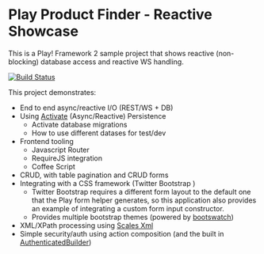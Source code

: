 Play Product Finder - Reactive Showcase
=====================================

This is a Play! Framework 2 sample project that shows reactive (non-blocking) database access and reactive WS handling.

[![Build Status](https://jenkins.inoio.de/job/play-webshop/badge/icon)](http://jenkins.inoio.de/job/play-webshop/)

This project demonstrates:

* End to end async/reactive I/O (REST/WS + DB)
* Using [Activate](http://activate-framework.org/) (Async/Reactive) Persistence
  * Activate database migrations
  * How to use different datases for test/dev
* Frontend tooling
  * Javascript Router
  * RequireJS integration
  * Coffee Script
* CRUD, with table pagination and CRUD forms
* Integrating with a CSS framework (Twitter Bootstrap )
  * Twitter Bootstrap requires a different form layout to the default one that the Play form helper generates, so this application also provides an example of integrating a custom form input constructor.
  * Provides multiple bootstrap themes (powered by [bootswatch](http://bootswatch.com/2/))
* XML/XPath processing using [Scales Xml](https://github.com/chris-twiner/scalesXml)
* Simple security/auth using action composition (and the built in [AuthenticatedBuilder](http://www.playframework.com/documentation/2.2.x/api/scala/index.html#play.api.mvc.Security$$AuthenticatedBuilder$))
